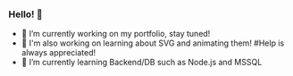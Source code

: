 ### Hello! 👋

- 🔭 I’m currently working on my portfolio, stay tuned!
- :construction: I'm also working on learning about SVG and animating them! #Help is always appreciated!
- :rocket: I’m currently learning Backend/DB such as Node.js and MSSQL

<!--
**AndersErikNissen/AndersErikNissen** is a ✨ _special_ ✨ repository because its `README.md` (this file) appears on your GitHub profile.

- 🔭 I’m currently working on ...
- 🌱 I’m currently learning Backend/DB such as Node.js and MSSQL
- 👯 I’m looking to collaborate on ...
- 🤔 I’m looking for help with ...
- 💬 Ask me about ...
- 📫 How to reach me: ...
- 😄 Pronouns: ...
- ⚡ Fun fact: ...
-->
